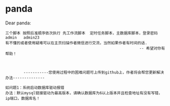 # panda


Dear panda:
    
    三个脚本 按照后准顺序依次执行 先工作流脚本  定时任务脚本，主数据库脚本，登录密码  admin   admin23
    有不懂的或者使用疑难可以在主页扫描作者微信进行交流，当然如果作者有时间的话.
                                                               -- 希望对你有帮助！



            -----------您使用过程中的困难问题可上传到github上，作者将会帮您更新解决办法--------------

    如问题1：系统启动数据库驱动报错
    办法：默认mysql链接驱动为最高版本，请确认数据库为6以上版本并且检查地址有没有写错，ip端口，数据库名！

